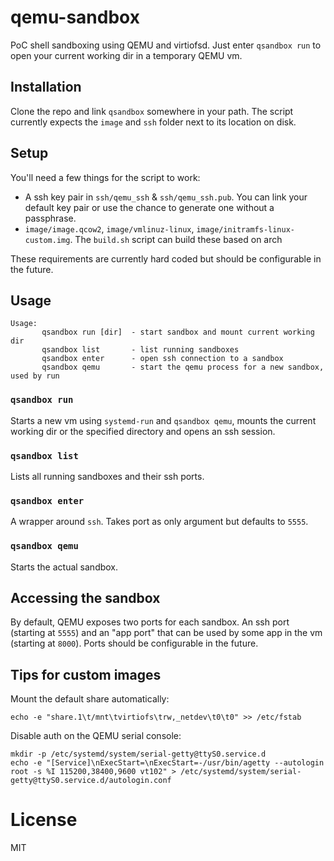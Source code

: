 # qemu-sandbox

PoC shell sandboxing using QEMU and virtiofsd. Just enter `qsandbox run` to open your current working dir in a temporary QEMU vm.

## Installation

Clone the repo and link `qsandbox` somewhere in your path. The script currently expects the `image` and `ssh` folder next to its location on disk.

## Setup

You'll need a few things for the script to work:

 * A ssh key pair in `ssh/qemu_ssh` & `ssh/qemu_ssh.pub`. You can link your default key pair or use the chance to generate one without a passphrase.
 * `image/image.qcow2`, `image/vmlinuz-linux`, `image/initramfs-linux-custom.img`. The `build.sh` script can build these based on arch

These requirements are currently hard coded but should be configurable in the future.

## Usage

```
Usage:
       qsandbox run [dir]  - start sandbox and mount current working dir
       qsandbox list       - list running sandboxes
       qsandbox enter      - open ssh connection to a sandbox
       qsandbox qemu       - start the qemu process for a new sandbox, used by run
```

### `qsandbox run`

Starts a new vm using `systemd-run` and `qsandbox qemu`, mounts the current working dir or the specified directory and opens an ssh session.

### `qsandbox list`

Lists all running sandboxes and their ssh ports.

### `qsandbox enter`

A wrapper around `ssh`. Takes port as only argument but defaults to `5555`.

### `qsandbox qemu`

Starts the actual sandbox.

## Accessing the sandbox

By default, QEMU exposes two ports for each sandbox. An ssh port (starting at `5555`) and an "app port" that can be used by some app in the vm (starting at `8000`). Ports should be configurable in the future.

## Tips for custom images

Mount the default share automatically:

```
echo -e "share.1\t/mnt\tvirtiofs\trw,_netdev\t0\t0" >> /etc/fstab
```

Disable auth on the QEMU serial console:

```
mkdir -p /etc/systemd/system/serial-getty@ttyS0.service.d
echo -e "[Service]\nExecStart=\nExecStart=-/usr/bin/agetty --autologin root -s %I 115200,38400,9600 vt102" > /etc/systemd/system/serial-getty@ttyS0.service.d/autologin.conf
````

# License

MIT
